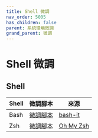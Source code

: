 ```yaml
---
title: Shell 微調
nav_order: 5005
has_children: false
parent: 系統環境微調
grand_parent: 微調
---
```



# Shell 微調


## Shell

| Shell | 微調腳本 | 來源
| --- | --- | --- |
| Bash | [微調腳本](https://github.com/samwhelp/note-about-manjaro/tree/gh-pages/_demo/adjustment/env/shell/bash-it) | [bash-it](https://github.com/Bash-it/bash-it) |
| Zsh | [微調腳本](https://github.com/samwhelp/note-about-manjaro/tree/gh-pages/_demo/adjustment/env/shell/oh-my-zsh) | [Oh My Zsh](https://github.com/ohmyzsh/ohmyzsh) |
